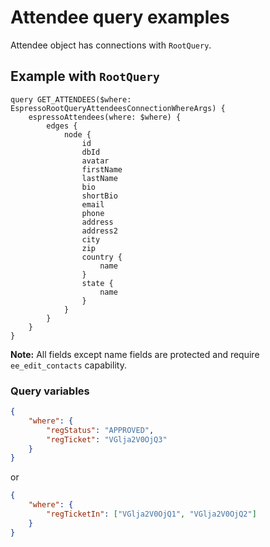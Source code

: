 # Attendee query examples

Attendee object has connections with `RootQuery`.

## Example with `RootQuery`

```gql
query GET_ATTENDEES($where: EspressoRootQueryAttendeesConnectionWhereArgs) {
	espressoAttendees(where: $where) {
		edges {
			node {
				id
				dbId
				avatar
				firstName
				lastName
				bio
				shortBio
				email
				phone
				address
				address2
				city
				zip
				country {
					name
				}
				state {
					name
				}
			}
		}
	}
}
```

**Note:** All fields except name fields are protected and require `ee_edit_contacts` capability.

### Query variables

```json
{
	"where": {
		"regStatus": "APPROVED",
		"regTicket": "VGlja2V0OjQ3"
	}
}
```

or

```json
{
	"where": {
		"regTicketIn": ["VGlja2V0OjQ1", "VGlja2V0OjQ2"]
	}
}
```
